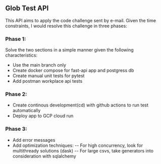 ## Glob Test API

This API aims to apply the code challenge sent by e-mail. Given the time constraints, I would resolve this challenge in three phases:

### Phase 1:
Solve the two sections in a simple manner given the following characteristics:

- Use the main branch only
- Create docker compose for fast-api app and postgress db
- Create manual unit tests for pytest
- Add postman workplace api tests

### Phase 2:
- Create continous development(cd) with github actions to run test automatically 
- Deploy app to GCP cloud run

### Phase 3:
- Add error messages
- Add optimization techniques:
-- For high concurrency, look for multithready solutions (dask)
-- For large csvs, take generators into consideration with sqlalchemy
